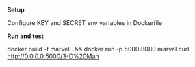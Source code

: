 **Setup**

Configure KEY and SECRET env variables in Dockerfile

**Run and test**

docker build -t marvel . && docker run -p 5000:8080 marvel
curl http://0.0.0.0:5000/3-D%20Man